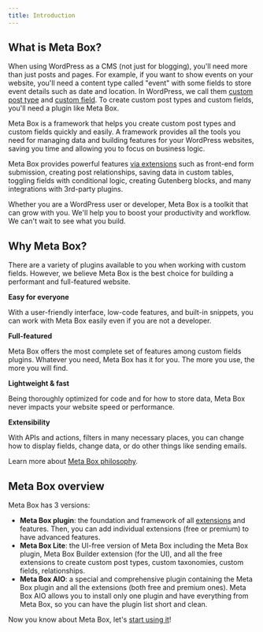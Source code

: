 ```yaml
---
title: Introduction
---
```


## What is Meta Box?

When using WordPress as a CMS (not just for blogging), you'll need more than just posts and pages. For example, if you want to show events on your website, you'll need a content type called "event" with some fields to store event details such as date and location. In WordPress, we call them [custom post type](/custom-post-types/) and [custom field](/custom-fields/). To create custom post types and custom fields, you'll need a plugin like Meta Box.

Meta Box is a framework that helps you create custom post types and custom fields quickly and easily. A framework provides all the tools you need for managing data and building features for your WordPress websites, saving you time and allowing you to focus on business logic.

Meta Box provides powerful features [via extensions](/extensions/) such as front-end form submission, creating post relationships, saving data in custom tables, toggling fields with conditional logic, creating Gutenberg blocks, and many integrations with 3rd-party plugins.

Whether you are a WordPress user or developer, Meta Box is a toolkit that can grow with you. We'll help you to boost your productivity and workflow. We can't wait to see what you build.

## Why Meta Box?

There are a variety of plugins available to you when working with custom fields. However, we believe Meta Box is the best choice for building a performant and full-featured website.

**Easy for everyone**

With a user-friendly interface, low-code features, and built-in snippets, you can work with Meta Box easily even if you are not a developer.

**Full-featured**

Meta Box offers the most complete set of features among custom fields plugins. Whatever you need, Meta Box has it for you. The more you use, the more you will find.

**Lightweight & fast**

Being thoroughly optimized for code and for how to store data, Meta Box never impacts your website speed or performance.

**Extensibility**

With APIs and actions, filters in many necessary places, you can change how to display fields, change data, or do other things like sending emails.

Learn more about [Meta Box philosophy](/philosophy/).

## Meta Box overview

Meta Box has 3 versions:

* **Meta Box plugin**: the foundation and framework of all [extensions](https://docs.metabox.io/extensions/) and features. Then, you can add individual extensions (free or premium) to have advanced features.
* **Meta Box Lite**: the UI-free version of Meta Box including the Meta Box plugin, Meta Box Builder extension (for the UI), and all the free extensions to create custom post types, custom taxonomies, custom fields, relationships.
* **Meta Box AIO**: a special and comprehensive plugin containing the Meta Box plugin and all the extensions (both free and premium ones). Meta Box AIO allows you to install only one plugin and have everything from Meta Box, so you can have the plugin list short and clean.

Now you know about Meta Box, let's [start using it](/installation/)!
